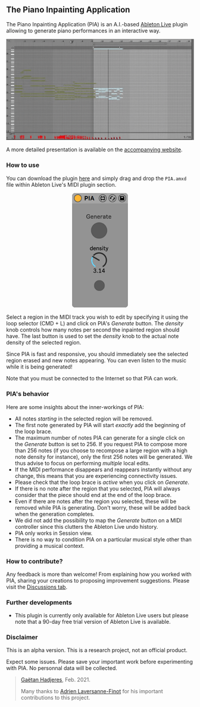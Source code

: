 ## The Piano Inpainting Application
The Piano Inpainting Application (PIA) is an A.I.-based [Ableton Live](https://www.ableton.com/en/live/) plugin allowing to generate piano performances in an interactive way.

<p align="center">
<img src="docs/resources/pia_generation.gif" width="700"/>
</p>

A more detailed presentation is available on the [accompanying website](https://ghadjeres.github.io/piano-inpainting-application/).


### How to use
You can download the  plugin [here](https://github.com/Ghadjeres/piano-inpainting-application/releases/download/v0.1-alpha/PIA.amxd) and simply drag and drop the `PIA.amxd` file within Ableton Live's  MIDI plugin section. 

<p align="center">
<img src="docs/resources/pia.png" alt="drawing" width="150"/>
</p>

Select a region in the MIDI track you wish to edit by specifying it using the loop selector (CMD + L) and click on PIA's *Generate* button. The *density* knob controls how many notes per second the inpainted region should have. The last button is used to set the *density* knob to the actual note density of the selected region.

Since PIA is fast and responsive, you should immediately see the selected region erased and new notes appearing. You can even listen to the music while it is being generated!

Note that you must be connected to the Internet so that PIA can work.

### PIA's behavior
Here are some insights about the inner-workings of PIA:
- All notes *starting* in the selected region will be removed.
- The first note generated by PIA will start *exactly* add the beginning of the loop brace.
- The maximum number of notes PIA can generate for a single click on the *Generate* button is set to 256. If you request PIA to compose more than 256 notes (if you choose to recompose a large region with a high note density for instance), only the first 256 notes will be generated. We thus advise to focus on performing *multiple* local edits.
- If the MIDI performance disappears and reappears instantly without any change, this means that you are experiencing connectivity issues.
- Please check that the loop brace is *active* when you click on *Generate*.
- If there is no note after the region that you selected, PIA will always consider that the piece should end at the end of the loop brace.
- Even if there are notes after the region you selected, these will be removed while PIA is generating. Don't worry, these will be added back when the generation completes.
- We did not add the possibility to map the *Generate* button on a MIDI controller since this clutters the Ableton Live undo history.
- PIA only works in Session view.
- There is no way to condition PIA on a particular musical style other than providing a musical context.


### How to contribute?
Any feedback is more than welcome! From explaining how you worked with PIA, sharing your creations to proposing improvement suggestions. Please visit the [Discussions tab](https://github.com/Ghadjeres/piano-inpainting-application/discussions).

### Further developments
- This plugin is currently only available for Ableton Live users but please note that a 90-day free trial version of Ableton Live is available.


### Disclaimer
This is an alpha version. This is a research project, not an official product. 

Expect some issues. Please save your important work before experimenting with PIA. No personnal data will be collected.


> [Gaëtan Hadjeres](https://scholar.google.com/citations?user=wfZF3E0AAAAJ&hl=en), Feb. 2021.
>
> Many thanks to [Adrien Laversanne-Finot](https://scholar.google.com/citations?user=kWScejIAAAAJ&hl=fr) for his important contributions to this project.
